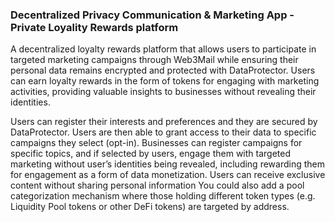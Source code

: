 ### Decentralized Privacy Communication & Marketing App - Private Loyality Rewards platform 

A decentralized loyalty rewards platform that allows users to participate in targeted marketing campaigns through Web3Mail while ensuring their personal data remains encrypted and protected with DataProtector. Users can earn loyalty rewards in the form of tokens for engaging with marketing activities, providing valuable insights to businesses without revealing their identities.

Users can register their interests and preferences and they are secured by DataProtector. Users are then able to grant access to their data to specific campaigns they select (opt-in).
Businesses can register campaigns for specific topics, and if selected by users, engage them with targeted marketing without user’s identities being revealed, including rewarding them for engagement as a form of data monetization. Users can receive exclusive content without sharing personal information
You could also add a pool categorization mechanism where those holding different token types (e.g. Liquidity Pool tokens or other DeFi tokens) are targeted by address. 

